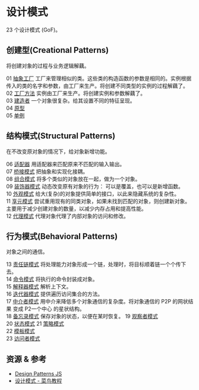 # 设计模式
23 个设计模式 (GoF)。

## 创建型(Creational Patterns)
将创建对象的过程与业务逻辑解藕。

01 [抽象工厂](./creational/abstract-factory/index.spec.js) 工厂来管理相似的类。这些类的构造函数的参数是相同的。实例根据传入的类的名字和参数，由工厂来生产。将创建不同类型的实例的过程解藕了。  
02 [工厂方法](./creational/factory-method/index.spec.js) 实例由工厂来生产。将创建实例和参数解藕了。  
03 [建造者](./creational/builder/index.spec.js) 一个对象很复杂。给其设置不同的特征呈现。  
04 [原型](./creational/prototype/index.spec.js)  
05 [单例](./creational/singleton/index.spec.js)

## 结构模式(Structural Patterns)
在不改变原对象的情况下，给对象新增功能。

06 [适配器](structural/adapt/index.spec.js) 用适配器来匹配原来不匹配的输入输出。  
07 [桥接模式](structural/bridge/index.spec.js) 把抽象和实现化接耦。  
08 [组合模式](structural/composite/index.spec.js) 将多个类似的对象放在一起，做为一个对象。  
09 [装饰器模式](structural/decorate/index.spec.js) 动态改变原有对象的行为： 可以是覆盖，也可以是新增函数。  
10 [外观模式](structural/facade/index.spec.js) 给大(复杂)的对象提供简单的接口，以此来隐藏系统的复杂性。  
11 [享元模式](structural/flyweight/index.spec.js) 尝试重用现有的同类对象，如果未找到匹配的对象，则创建新对象。主要用于减少创建对象的数量，以减少内存占用和提高性能。  
12 [代理模式](structural/proxy/index.spec.js) 代理对象代理了内部对象的访问和修改。

## 行为模式(Behavioral Patterns)
对象之间的通信。

13 [责任链模式](behavioral/chain-of-resp/index.spec.js) 将处理能力对象形成一个链，处理时，将目标顺着链一个个传下去。  
14 [命令模式](behavioral/command/index.spec.js) 将执行的命令封装成对象。  
15 [解释器模式](behavioral/interpreter/index.spec.js) 解析上下文。  
16 [迭代器模式](behavioral/iterator/index.spec.js) 提供遍历访问集合的方法。  
17 [中介者模式](behavioral/mediator/index.spec.js) 用中介来降低多个对象通信的复杂度。将对象通信的 P2P 的网状结果 变成 P2一个中心 的星状结构。  
18 [备忘录模式](behavioral/memento/index.spec.js) 保存对象的状态，以便在某时恢复。 
19 [观察者模式](behavioral/observer/index.spec.js)  
20 [状态模式](behavioral/state/index.spec.js)
21 [策略模式](behavioral/strategy/index.spec.js)  
22 [模板模式](behavioral/template/index.spec.js)  
23 [访问者模式](behavioral/visitor/index.spec.js)  


## 资源 & 参考
* [Design Patterns JS](https://github.com/fbeline/design-patterns-JS)
* [设计模式 - 菜鸟教程](https://www.runoob.com/design-pattern/design-pattern-tutorial.html)
